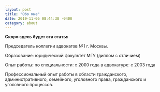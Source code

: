 ```yaml
---
layout: post
title: "Обо мне"
date: 2019-11-05 08:44:38 -0400
category: about
---
```


**Скоро здесь будет эта статья**

Председатель коллегии адвокатов №1 г. Москвы.

Образование: юридический факультет МГУ (диплом с отличием)

Опыт работы:
по специальности: с 2000 года
в адвокатуре: с 2003 года


Профессиональный опыт работы в области гражданского, административного, семейного, уголовного права, гражданского и уголовного процессов.

